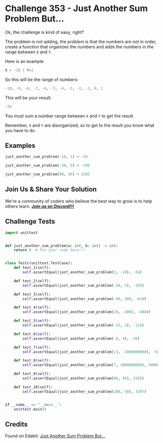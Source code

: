 # Challenge 353 - Just Another Sum Problem But...

Ok, the challenge is kind of easy, right?

The problem is not adding, the problem is that the numbers are not in order, create a function that organizes the numbers and adds the numbers in the range between `X` and `Y`.

Here is an example:
```python
X = -10 | Y=1
```
So this will be the range of numbers:
```python
-10, -9, -8, -7, -6, -5, -4, -3, -2, -1, 0, 1
```
This will be your result:
```python
-54
```
You must sum a number range between `X` and `Y` to get the result.

Remember, `X` and `Y` are disorganized, so to get to the result you know what you have to do.

## Examples
```python
just_another_sum_problem(-10, 1) ➞ -54

just_another_sum_problem(-20, 5) ➞ -195

just_another_sum_problem(90, 45) ➞ 3105
```
## Join Us & Share Your Solution

We're a community of coders who believe the best way to grow is to help others learn. **[Join us on Discord!!!](https://discord.gg/sfHykntuGy)**

## Challenge Tests
```python
import unittest


def just_another_sum_problem(a: int, b: int) -> int:
    return 0  # Put your code here!!!


class Tests(unittest.TestCase):
    def test_1(self):
        self.assertEqual(just_another_sum_problem(1, -10), -54)

    def test_2(self):
        self.assertEqual(just_another_sum_problem(-20, 5), -195)

    def test_3(self):
        self.assertEqual(just_another_sum_problem(-40, 20), -610)

    def test_4(self):
        self.assertEqual(just_another_sum_problem(20, -100), -4840)

    def test_5(self):
        self.assertEqual(just_another_sum_problem(-15, 3), -114)

    def test_6(self):
        self.assertEqual(just_another_sum_problem(-8, 4), -26)

    def test_7(self):
        self.assertEqual(just_another_sum_problem(13, -1000000000), -500000000499999909)

    def test_8(self):
        self.assertEqual(just_another_sum_problem(7, 1000000000), 500000000499999979)

    def test_9(self):
        self.assertEqual(just_another_sum_problem(90, 45), 3105)

    def test_10(self):
        self.assertEqual(just_another_sum_problem(100, 58), 3397)


if __name__ == "__main__":
    unittest.main()
```
## Credits

Found on Edabit: [Just Another Sum Problem But...](https://edabit.com/challenge/XGKSYNExDBRWLzDmm)

